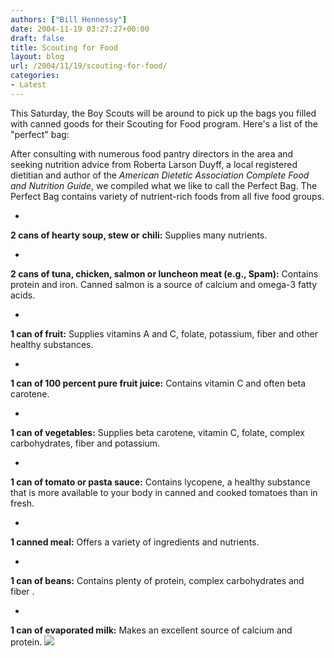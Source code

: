 ```yaml
---
authors: ["Bill Hennessy"]
date: 2004-11-19 03:27:27+00:00
draft: false
title: Scouting for Food
layout: blog
url: /2004/11/19/scouting-for-food/
categories:
- Latest
---
```


This Saturday, the Boy Scouts will be around to pick up the bags you filled with canned goods for their Scouting for Food program. Here's a list of the "perfect" bag:




After consulting with numerous food pantry directors in the area and seeking nutrition advice from Roberta Larson Duyff, a local registered dietitian and author of the _American Dietetic Association Complete Food and Nutrition Guide_, we compiled what we like to call the Perfect Bag. The Perfect Bag contains variety of nutrient-rich foods from all five food groups.








  * 


**2 cans of hearty soup, stew or** **chili:** Supplies many nutrients. 


  * 


**2 cans of tuna, chicken, salmon or luncheon meat **(e.g., Spam)**:** Contains protein and iron. Canned salmon is a source of calcium and omega-3 fatty acids.


  * 


**1 can of fruit:** Supplies vitamins A and C, folate, potassium, fiber and other healthy substances.


  * 


**1 can of 100 percent pure fruit juice:** Contains vitamin C and often beta carotene. 


  * 


**1 can of vegetables:** Supplies beta carotene, vitamin C, folate, complex carbohydrates, fiber and potassium.


  * 


**1 can of tomato or pasta sauce:** Contains lycopene, a healthy substance that is more available to your body in canned and cooked tomatoes than in fresh.


  * 


**1 canned meal:** Offers a variety of ingredients and nutrients.


  * 


**1 can of beans:** Contains plenty of protein, complex carbohydrates and fiber .


  * 


**1 can of evaporated milk:** Makes an excellent source of calcium and protein. ![](https://blog.billhennessy.com/aggbug.aspx?PostID=490)

